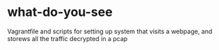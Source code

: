 # what-do-you-see
Vagrantfile and scripts for setting up system that visits a webpage, and storews all the traffic decrypted in a pcap

